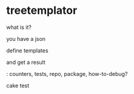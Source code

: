 # treetemplator

what is it?

you have a json

define templates

and get a result

: counters, tests, repo, package, how-to-debug?


cake test